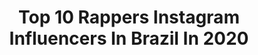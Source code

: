 ---
title: Top 10 Rappers Instagram Influencers In Brazil In 2020
description: >-
  Find top rappers Instagram influencers in Brazil in 2020. Most popular hashtags: #tbt #ficaemcasa #goodvibes #santo.
platform: Instagram
profiles:
  - username: "mcbmooo"
    fullname: >-
      MC BMO
    location: "Brazil"
    followers: 659888
    engagement: 1319
    commentsToLikes: 0.026500
    id: ck5hgprqc43gb0i112ypo3zkq
    verified: false
    hashtags: "#posedequebrada"
  - username: "coebuddy"
    fullname: >-
      Kd as músicas Buddy?
    location: "Brazil"
    followers: 406955
    engagement: 793
    commentsToLikes: 0.027732
    id: ck6u5ukp5bu4a0j71x7cayreh
    verified: false
    hashtags: ""
  - username: "felicinharock"
    fullname: >-
      Felícia Rock
    location: "Brazil"
    followers: 68149
    engagement: 799
    commentsToLikes: 0.015326
    id: ck8t9c9tunkks0j78ljbi1gwq
    verified: false
    hashtags: "#nanatsunotaizai, #feliciarock, #model, #kawaiimusic"
  - username: "jottabrownoficial"
    fullname: >-
      Jotta Brown 🇧🇷
    location: "Brazil"
    followers: 26744
    engagement: 771
    commentsToLikes: 0.015622
    id: ck8tcgk5uzeai0j786fw1eqy7
    verified: false
    hashtags: "#2pac, #fitness, #teambabu, #ficababu"
  - username: "nicdiasmc"
    fullname: >-
      NIC DIAS
    location: "Brazil"
    followers: 5094
    engagement: 1517
    commentsToLikes: 0.037023
    id: ck13c4mx0ylc90i19zu7upmrc
    verified: false
    hashtags: "#nicdias, #nic, #ceara, #pretos"
  - username: "majuliao_"
    fullname: >-
      M4JU💫
    location: "Brazil"
    followers: 9871
    engagement: 464
    commentsToLikes: 0.068614
    id: ck6tne1to9nqp0j71lynl690f
    verified: false
    hashtags: ""
  - username: "malcolmtado"
    fullname: >-
      O MALCOLM VL
    location: "Brazil"
    followers: 21606
    engagement: 716
    commentsToLikes: 0.045622
    id: ck5zkl7qbjomk0i14l3wgfa3t
    verified: false
    hashtags: "#filaheritage, #malcolmtado"
  - username: "delatorvi"
    fullname: >-
      Jovem Prince 👼🏾
    location: "Brazil"
    followers: 30713
    engagement: 509
    commentsToLikes: 0.039069
    id: ck136xgr98qo70i19hqbpj52z
    verified: false
    hashtags: "#shitisgettinreal, #festivaltour, #trapbr, #princetour"
  - username: "murillozyess"
    fullname: >-
      Murillo Zyess
    location: "Brazil"
    followers: 31031
    engagement: 542
    commentsToLikes: 0.028134
    id: ck5q2jq9tgcym0i11m77khy6u
    verified: true
    hashtags: "#tbt, #challenge, #ficaemcasa, #deboche"
  - username: "panterabl4ck"
    fullname: >-
      Bl4ckPanther
    location: "Brazil"
    followers: 3430
    engagement: 884
    commentsToLikes: 0.096903
    id: ck6ufyqhjzx030j71m7q82d5c
    verified: false
    hashtags: "#afropunk"
---
